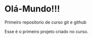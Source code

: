 # Olá-Mundo!!!

Primeiro repositorio de curso git e github

Esse é o primeiro projeto criado no curso.